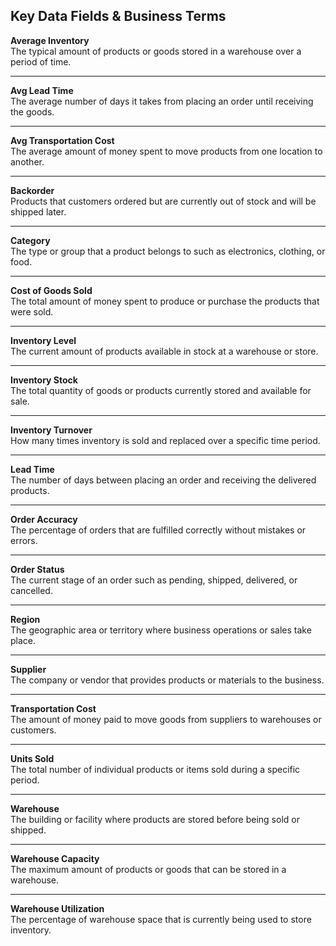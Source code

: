 ## Key Data Fields & Business Terms

**Average Inventory**  
The typical amount of products or goods stored in a warehouse over a period of time.

---

**Avg Lead Time**  
The average number of days it takes from placing an order until receiving the goods.

---

**Avg Transportation Cost**  
The average amount of money spent to move products from one location to another.

---

**Backorder**  
Products that customers ordered but are currently out of stock and will be shipped later.

---

**Category**  
The type or group that a product belongs to such as electronics, clothing, or food.

---

**Cost of Goods Sold**  
The total amount of money spent to produce or purchase the products that were sold.

---

**Inventory Level**  
The current amount of products available in stock at a warehouse or store.

---

**Inventory Stock**  
The total quantity of goods or products currently stored and available for sale.

---

**Inventory Turnover**  
How many times inventory is sold and replaced over a specific time period.

---

**Lead Time**  
The number of days between placing an order and receiving the delivered products.

---

**Order Accuracy**  
The percentage of orders that are fulfilled correctly without mistakes or errors.

---

**Order Status**  
The current stage of an order such as pending, shipped, delivered, or cancelled.

---

**Region**  
The geographic area or territory where business operations or sales take place.

---

**Supplier**  
The company or vendor that provides products or materials to the business.

---

**Transportation Cost**  
The amount of money paid to move goods from suppliers to warehouses or customers.

---

**Units Sold**  
The total number of individual products or items sold during a specific period.

---

**Warehouse**  
The building or facility where products are stored before being sold or shipped.

---

**Warehouse Capacity**  
The maximum amount of products or goods that can be stored in a warehouse.

---

**Warehouse Utilization**  
The percentage of warehouse space that is currently being used to store inventory.
